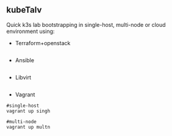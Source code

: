 ## kubeTalv

Quick k3s lab bootstrapping in single-host, multi-node or cloud environment using:

- Terraform+openstack

```
```

- Ansible
```
```

- Libvirt
```

```

- Vagrant

```
#single-host
vagrant up singh

#multi-node
vagrant up multn
```
